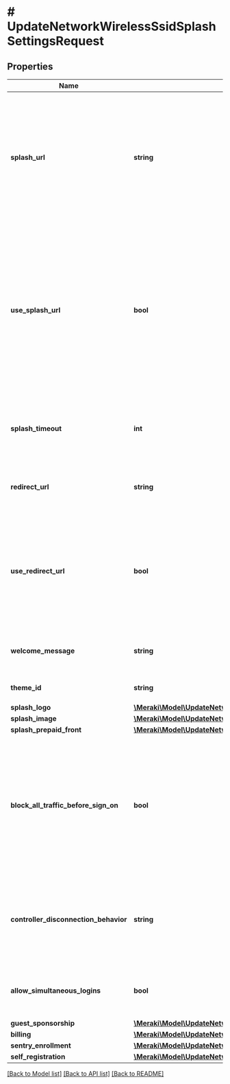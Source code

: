 # # UpdateNetworkWirelessSsidSplashSettingsRequest

## Properties

Name | Type | Description | Notes
------------ | ------------- | ------------- | -------------
**splash_url** | **string** | [optional] The custom splash URL of the click-through splash page. Note that the URL can be configured without necessarily being used. In order to enable the custom URL, see &#39;useSplashUrl&#39; | [optional]
**use_splash_url** | **bool** | [optional] Boolean indicating whether the users will be redirected to the custom splash url. A custom splash URL must be set if this is true. Note that depending on your SSID&#39;s access control settings, it may not be possible to use the custom splash URL. | [optional]
**splash_timeout** | **int** | Splash timeout in minutes. This will determine how often users will see the splash page. | [optional]
**redirect_url** | **string** | The custom redirect URL where the users will go after the splash page. | [optional]
**use_redirect_url** | **bool** | The Boolean indicating whether the the user will be redirected to the custom redirect URL after the splash page. A custom redirect URL must be set if this is true. | [optional]
**welcome_message** | **string** | The welcome message for the users on the splash page. | [optional]
**theme_id** | **string** | The id of the selected splash theme. | [optional]
**splash_logo** | [**\Meraki\Model\UpdateNetworkWirelessSsidSplashSettingsRequestSplashLogo**](UpdateNetworkWirelessSsidSplashSettingsRequestSplashLogo.md) |  | [optional]
**splash_image** | [**\Meraki\Model\UpdateNetworkWirelessSsidSplashSettingsRequestSplashImage**](UpdateNetworkWirelessSsidSplashSettingsRequestSplashImage.md) |  | [optional]
**splash_prepaid_front** | [**\Meraki\Model\UpdateNetworkWirelessSsidSplashSettingsRequestSplashPrepaidFront**](UpdateNetworkWirelessSsidSplashSettingsRequestSplashPrepaidFront.md) |  | [optional]
**block_all_traffic_before_sign_on** | **bool** | How restricted allowing traffic should be. If true, all traffic types are blocked until the splash page is acknowledged. If false, all non-HTTP traffic is allowed before the splash page is acknowledged. | [optional]
**controller_disconnection_behavior** | **string** | How login attempts should be handled when the controller is unreachable. Can be either &#39;open&#39;, &#39;restricted&#39;, or &#39;default&#39;. | [optional]
**allow_simultaneous_logins** | **bool** | Whether or not to allow simultaneous logins from different devices. | [optional]
**guest_sponsorship** | [**\Meraki\Model\UpdateNetworkWirelessSsidSplashSettingsRequestGuestSponsorship**](UpdateNetworkWirelessSsidSplashSettingsRequestGuestSponsorship.md) |  | [optional]
**billing** | [**\Meraki\Model\UpdateNetworkWirelessSsidSplashSettingsRequestBilling**](UpdateNetworkWirelessSsidSplashSettingsRequestBilling.md) |  | [optional]
**sentry_enrollment** | [**\Meraki\Model\UpdateNetworkWirelessSsidSplashSettingsRequestSentryEnrollment**](UpdateNetworkWirelessSsidSplashSettingsRequestSentryEnrollment.md) |  | [optional]
**self_registration** | [**\Meraki\Model\UpdateNetworkWirelessSsidSplashSettingsRequestSelfRegistration**](UpdateNetworkWirelessSsidSplashSettingsRequestSelfRegistration.md) |  | [optional]

[[Back to Model list]](../../README.md#models) [[Back to API list]](../../README.md#endpoints) [[Back to README]](../../README.md)
